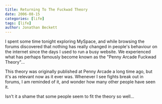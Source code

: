 ```yaml
---
title: Returning To The Fuckwad Theory
date: 2006-08-15
categories: [life]
tags: [life]
author: Jonathan Beckett
---
```


I spent some time tonight exploring MySpace, and while browsing the forums discovered that nothing has really changed in people's behaviour on the internet since the days I used to run a busy website. We experienced what has perhaps famously become known as the "Penny Arcade Fuckwad Theory"...

This theory was originally published at Penny Arcade a long time ago, but it's as relevant now as it ever was. Whenever I see fights break out in forums, I am reminded of it, and wonder how many other people have seen it.

Isn't it a shame that some people seem to fit the theory so well...